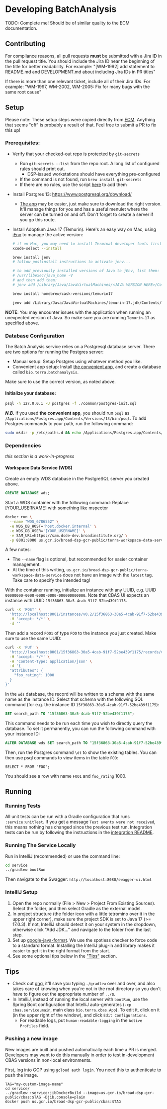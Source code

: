 # Developing BatchAnalysis

TODO: Complete me! Should be of similar quality to the ECM documentation.

## Contributing

For compliance reasons, all pull requests **must** be submitted with a Jira ID in the pull request title.
You should include the Jira ID near the beginning of the title for better readability.
For example: "[WM-1992] add statement to README.md and DEVELOPMENT.md about including Jira IDs in PR titles" 

If there is more than one relevant ticket, include all of their Jira IDs.
For example: "WM-1997, WM-2002, WM-2005: Fix for many bugs with the same root cause"

## Setup

Please note: These setup steps were copied directly from [ECM](https://github.com/DataBiosphere/terra-external-credentials-manager/blob/dev/DEVELOPMENT.md). Anything
that seems "off" is probably a result of that. Feel free to submit a PR to fix this up!

### Prerequisites:

- Verify that your checked-out repo is protected by `git-secrets`
  - Run `git-secrets --list` from the repo root. A long list of configured rules should print out.
    - DSP-issued workstations should have everything pre-configured
  - If the command is not found, run `brew install git-secrets`
  - If there are no rules, use the script [here](https://github.com/broadinstitute/dsp-appsec-gitsecrets-client#setup) to add them
- Install Postgres 13: https://www.postgresql.org/download/
  - [The app](https://postgresapp.com/downloads.html) may be easier, just make sure to download the right version. It'll manage things for you and has a useful menulet where the server can be turned on and off. Don't forget to create a server if you go this route.
- Install Adoptium Java 17 (Temurin). Here's an easy way on Mac, using [jEnv](https://www.jenv.be/) to manage the active version:

    ```sh
    # if on Mac, you may need to install Terminal developer tools first
    xcode-select --install

    brew install jenv
    # follow postinstall instructions to activate jenv...

    # to add previously installed versions of Java to jEnv, list them:
    # /usr/libexec/java_home -V
    # and then add them:
    # jenv add /Library/Java/JavaVirtualMachines/<JAVA VERSION HERE>/Contents/Home

    brew install homebrew/cask-versions/temurin17

    jenv add /Library/Java/JavaVirtualMachines/temurin-17.jdk/Contents/Home
    ```

**NOTE**: You may encounter issues with the application when running an unexpected version of Java. So make sure you are running `Temurin-17` as specified above.


### Database Configuration
The Batch Analysis service relies on a Postgresql database server. There are two options for running the Postgres server:

- Manual setup:
  Setup Postgres using whatever method you like.
- Convenient app setup:
  Install [the convenient app](https://postgresapp.com/), and create a database called `bio.terra.batchanalysis`.

Make sure to use the correct version, as noted above.

#### Initialize your database:
```sh
psql -h 127.0.0.1 -U postgres -f ./common/postgres-init.sql
```
***N.B.*** If you used **the convenient app**, you should run `psql` as `/Applications/Postgres.app/Contents/Versions/13/bin/psql`. To add Postgres commands to your path, run the following command:
```sh
sudo mkdir -p /etc/paths.d && echo /Applications/Postgres.app/Contents/Versions/13/bin | sudo tee /etc/paths.d/postgresapp
```


### Dependencies

*this section is a work-in-progress*

#### Workspace Data Service (WDS)

Create an empty WDS database in the PostgreSQL server you created above.
```sql
CREATE DATABASE wds;
```

Start a WDS container with the following command:
Replace [YOUR_USERNAME] with something like mspector

```sh
docker run \
  --name "WDS_6786552" \
  -e WDS_DB_HOST='host.docker.internal' \
  -e WDS_DB_USER='[YOUR_USERNAME]' \
  -e SAM_URL=https://sam.dsde-dev.broadinstitute.org/ \
  -p 8001:8080 us.gcr.io/broad-dsp-gcr-public/terra-workspace-data-service:0.2.57
```

A few notes:
- The `--name` flag is optional, but recommended for easier container management.
- At the time of this writing, `us.gcr.io/broad-dsp-gcr-public/terra-workspace-data-service` does not have an image with the `latest` tag. Take care to specify the intended tag!


With the container running, initialize an instance with any UUID, e.g. UUID `00000000-0000-0000-0000-000000000000`.
Note that CBAS UI expects an instance with UUID `15f36863-30a5-4cab-91f7-52be439f1175`.
```sh
curl -X 'POST' \
  'http://localhost:8001/instances/v0.2/15f36863-30a5-4cab-91f7-52be439f1175/' \
  -H 'accept: */*' \
  -d ''
```

Then add a record `FOO1` of type `FOO` to the instance you just created. Make sure to use the same UUID:
```sh
curl -X 'PUT' \
  'http://localhost:8001/15f36863-30a5-4cab-91f7-52be439f1175/records/v0.2/FOO/FOO1' \
  -H 'accept: */*' \
  -H 'Content-Type: application/json' \
  -d '{
  "attributes": {
    "foo_rating": 1000
  }
}'
```

In the `wds` database, the record will be written to a schema with the same name as the instance ID.
Select that schema with the following SQL command (for e.g. the instance ID `15f36863-30a5-4cab-91f7-52be439f1175`):

```sql
SET search_path TO "15f36863-30a5-4cab-91f7-52be439f1175";
```

This command needs to be run each time you wish to directly query the database. To set it
permanently, you can run the following command with your instance ID:

```sql
ALTER DATABASE wds SET search_path TO "15f36863-30a5-4cab-91f7-52be439f1175";
```

Then, run the Postgres command `\dt` to show the existing tables.
You can then use psql commands to view items in the table `FOO`:

```
SELECT * FROM "FOO";
```

You should see a row with name `FOO1` and `foo_rating` 1000.

## Running

### Running Tests

All unit tests can be run with a Gradle configuration that runs `:service:unitTest`. If you get a message
`Test events were not received`, this means nothing has changed since the previous test run.
Integration tests can be run by following the instructions in the [integration README](./integration/README.md).

### Running The Service Locally

Run in IntelliJ (recommended) or use the command line:

```sh
cd service
../gradlew bootRun
```

Then navigate to the Swagger: `http://localhost:8080/swagger-ui.html`

### IntelliJ Setup

1. Open the repo normally (File > New > Project From Existing Sources). Select the folder, and then select Gradle as the external model.
2. In project structure (the folder icon with a little tetromino over it in the upper
   right corner), make sure the project SDK is set to Java 17 (>= 17.0.3). If not, IntelliJ should
   detect it on your system in the dropdown, otherwise click "Add JDK..." and navigate to
   the folder from the last step.
3. Set up [google-java-format](https://github.com/google/google-java-format). We use the
   spotless checker to force code to a standard format. Installing the IntelliJ plug-in
   and library makes it easier to get it in the right format from the start.
4. See some optional tips below in the ["Tips"](#tips) section.

## Tips
- Check out [gng](https://github.com/gdubw/gng), it'll save you typing `./gradlew` over
  and over, and also takes care of knowing when you're not in the root directory so you
  don't have to figure out the appropriate number of `../`s.
- In IntelliJ, instead of running the local server with `bootRun`, use the Spring
  Boot configuration that IntelliJ auto-generates (`-cp cbas.service.main`, main class
  `bio.terra.cbas.App`). To edit it, click on it (in the upper
  right of the window), and click `Edit Configurations`.
    - For readable logs, put `human-readable-logging` in the `Active Profiles` field.

### Pushing a new image

New images are built and pushed automatically each time a PR is merged. Developers may
want to do this manually in order to test in-development CBAS versions in non-local
environments. 

First, log into GCP using `gcloud auth login`. You need this to authenticate to push the image.

```
TAG="my-custom-image-name"
cd service/
../gradlew :service:jibDockerBuild --image=us.gcr.io/broad-dsp-gcr-public/cbas:$TAG -Djib.console=plain
docker push us.gcr.io/broad-dsp-gcr-public/cbas:$TAG
```